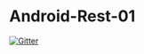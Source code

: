 # Android-Rest-01

[![Gitter](https://badges.gitter.im/Join%20Chat.svg)](https://gitter.im/Testbirds-GmbH/Android-Rest-01?utm_source=badge&utm_medium=badge&utm_campaign=pr-badge&utm_content=badge)